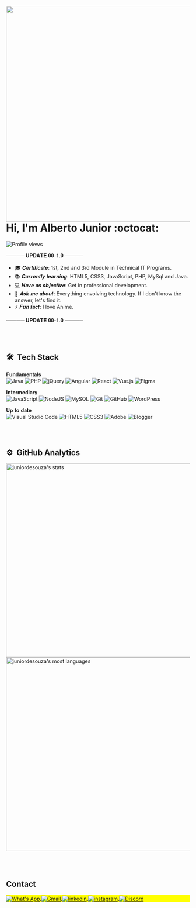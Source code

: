 <!--
**juniordesouza/juniordesouza** is a ✨ _special_ ✨ repository because its `README.md` (this file) appears on your GitHub profile.

Here are some ideas to get you started:

- 🔭 I’m currently working on ...
- 🌱 I’m currently learning ...
- 👯 I’m looking to collaborate on ...
- 🤔 I’m looking for help with ...
- 💬 Ask me about ...
- 📫 How to reach me: ...
- 😄 Pronouns: ...
- ⚡ Fun fact: ...
-->

<img align="right" height="590em" src="https://raw.githubusercontent.com/gist/juniordesouza/e153fecc3af9bd24d84050661f249c9c/raw/6f9050b2c413a3e61590a87dd884d689cd3dd0de/github-card.svg"/>
<h1 align="left">Hi, I'm Alberto Junior :octocat:</h1> 
<p align="left"> <img src="https://komarev.com/ghpvc/?username=juniordesouza&color=blue" alt="Profile views" /> </p>

───── 𝐔𝐏𝐃𝐀𝐓𝐄 𝟎𝟎-𝟏.𝟎 ─────
- 🎓 𝑪𝒆𝒓𝒕𝒊𝒇𝒊𝒄𝒂𝒕𝒆: 1st, 2nd and 3rd Module in Technical IT Programs.
- 📚 𝑪𝒖𝒓𝒓𝒆𝒏𝒕𝒍𝒚 𝒍𝒆𝒂𝒓𝒏𝒊𝒏𝒈: HTML5, CSS3, JavaScript, PHP, MySql and Java.
- 💻 𝑯𝒂𝒗𝒆 𝒂𝒔 𝒐𝒃𝒋𝒆𝒄𝒕𝒊𝒗𝒆:  Get in professional development.
- 💬 𝑨𝒔𝒌 𝒎𝒆 𝒂𝒃𝒐𝒖𝒕: Everything envolving technology. If I don't know the answer, let's find it. 
- ⚡ 𝑭𝒖𝒏 𝒇𝒂𝒄𝒕: I love Anime. <br>

───── 𝐔𝐏𝐃𝐀𝐓𝐄 𝟎𝟎-𝟏.𝟎 ─────

<br><br>

## 🛠 &nbsp;Tech Stack

𝐅𝐮𝐧𝐝𝐚𝐦𝐞𝐧𝐭𝐚𝐥𝐬 <br>
![Java](https://img.shields.io/badge/java-%23ED8B00.svg?style=for-the-badge&logo=java&logoColor=white)
![PHP](https://img.shields.io/badge/php-%23777BB4.svg?style=for-the-badge&logo=php&logoColor=white)
![jQuery](https://img.shields.io/badge/jquery-%230769AD.svg?style=for-the-badge&logo=jquery&logoColor=white)
![Angular](https://img.shields.io/badge/angular-%23DD0031.svg?style=for-the-badge&logo=angular&logoColor=white)
![React](https://img.shields.io/badge/react-%2320232a.svg?style=for-the-badge&logo=react&logoColor=%2361DAFB)
![Vue.js](https://img.shields.io/badge/vuejs-%2335495e.svg?style=for-the-badge&logo=vuedotjs&logoColor=%234FC08D)
![Figma](https://img.shields.io/badge/figma-%23F24E1E.svg?style=for-the-badge&logo=figma&logoColor=white)

𝐈𝐧𝐭𝐞𝐫𝐦𝐞𝐝𝐢𝐚𝐫𝐲 <br>
![JavaScript](https://img.shields.io/badge/javascript-%23323330.svg?style=for-the-badge&logo=javascript&logoColor=%23F7DF1E)
![NodeJS](https://img.shields.io/badge/node.js-6DA55F?style=for-the-badge&logo=node.js&logoColor=white)
![MySQL](https://img.shields.io/badge/mysql-%2300f.svg?style=for-the-badge&logo=mysql&logoColor=white)
![Git](https://img.shields.io/badge/git-%23F05033.svg?style=for-the-badge&logo=git&logoColor=white)
![GitHub](https://img.shields.io/badge/github-%23121011.svg?style=for-the-badge&logo=github&logoColor=white)
![WordPress](https://img.shields.io/badge/WordPress-%23117AC9.svg?style=for-the-badge&logo=WordPress&logoColor=white)


𝐔𝐩 𝐭𝐨 𝐝𝐚𝐭𝐞 <br>
![Visual Studio Code](https://img.shields.io/badge/Visual%20Studio%20Code-0078d7.svg?style=for-the-badge&logo=visual-studio-code&logoColor=white)
![HTML5](https://img.shields.io/badge/html5-%23E34F26.svg?style=for-the-badge&logo=html5&logoColor=white)
![CSS3](https://img.shields.io/badge/css3-%231572B6.svg?style=for-the-badge&logo=css3&logoColor=white)
![Adobe](https://img.shields.io/badge/adobe-%23FF0000.svg?style=for-the-badge&logo=adobe&logoColor=white)
![Blogger](https://img.shields.io/badge/Blogger-FF5722?style=for-the-badge&logo=blogger&logoColor=white)

<br><br>

## ⚙️ &nbsp;GitHub Analytics

<p align="left">
<img width="530em" src="https://github-readme-stats.vercel.app/api?username=juniordesouza&show_icons=true&theme=vision-friendly-dark" alt="juniordesouza's stats"/>
<img width="530em" src="https://github-readme-stats.vercel.app/api/top-langs/?username=juniordesouza&layout=compact&theme=vision-friendly-dark" alt="juniordesouza's most languages"/>
</p>

<br><br>

## Contact

<p align="left" style="background:yellow">
<a href="https://wa.me/5511951132291" target="_blank">
  <img align="center" src="https://img.shields.io/badge/-WhatsApp-05122A?style=flat&logo=whatsapp" alt="What's App"/>
</a>
<a href="mailto:albertojunior.05@gmail.com" target="_blank">
  <img align="center" src="https://img.shields.io/badge/-Gmail-05122A?style=flat&logo=gmail" alt="Gmail"/>
</a>
<a href="https://www.linkedin.com/in/juniordesouza/" target="_blank">
  <img align="center" src="https://img.shields.io/badge/-Linkedin-05122A?style=flat&logo=linkedin" alt="linkedin"/>
</a>
<a href="https://instagram.com/albertjryu" target="_blank">
 <img align="center" src="https://img.shields.io/badge/-@albertjryu-05122A?style=flat&logo=instagram" alt="instagram"/>
</a>
 <a href="https://discordapp.com/users/401472510022909952" target="_blank">
 <img align="center" src="https://img.shields.io/badge/-Discord-05122A?style=flat&logo=discord" alt="Discord"/>
</a>
</p>
